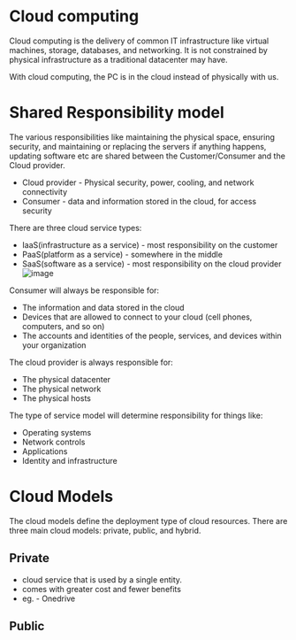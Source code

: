 # Cloud computing

Cloud computing is the delivery of common IT infrastructure like virtual machines, storage, databases, and networking. It is not constrained by physical infrastructure as a traditional datacenter may have.

With cloud computing, the PC is in the cloud instead of physically with us. 

# Shared Responsibility model

The various responsibilities like maintaining the physical space, ensuring security, and maintaining or replacing the servers if anything happens, updating software etc are shared between the Customer/Consumer and the Cloud provider.
- Cloud provider - Physical security, power, cooling, and network connectivity
- Consumer - data and information stored in the cloud, for access security

There are three cloud service types: 
- IaaS(infrastructure as a service) - most responsibility on the customer
- PaaS(platform as a service) - somewhere in the middle
- SaaS(software as a service) - most responsibility on the cloud provider
 ![image](https://user-images.githubusercontent.com/68387132/209448702-e7b62a52-a373-4eac-9036-018e0639bae5.png)


Consumer will always be responsible for:
- The information and data stored in the cloud
- Devices that are allowed to connect to your cloud (cell phones, computers, and so on)
- The accounts and identities of the people, services, and devices within your organization

The cloud provider is always responsible for:
- The physical datacenter
- The physical network
- The physical hosts

The type of  service model will determine responsibility for things like:
- Operating systems
- Network controls
- Applications
- Identity and infrastructure

# Cloud Models

The cloud models define the deployment type of cloud resources. 
There are three main cloud models: private, public, and hybrid.
## Private
 - cloud service that is used by a single entity.
 - comes with greater cost and fewer benefits
 - eg. - Onedrive
 ## Public
